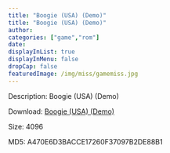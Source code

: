 ```yaml
---
title: "Boogie (USA) (Demo)"
title: "Boogie (USA) (Demo)"
author: 
categories: ["game","rom"]
date: 
displayInList: true
displayInMenu: false
dropCap: false
featuredImage: /img/miss/gamemiss.jpg
---
```


Description: Boogie (USA) (Demo)

Download: <a href="https://kknackGearCT.ctfile.com/fs/2629127-327667693" target = "_blank" rel = "nofollow" > Boogie (USA) (Demo)</a>

Size: 4096

MD5: A470E6D3BACCE17260F37097B2DE88B1

